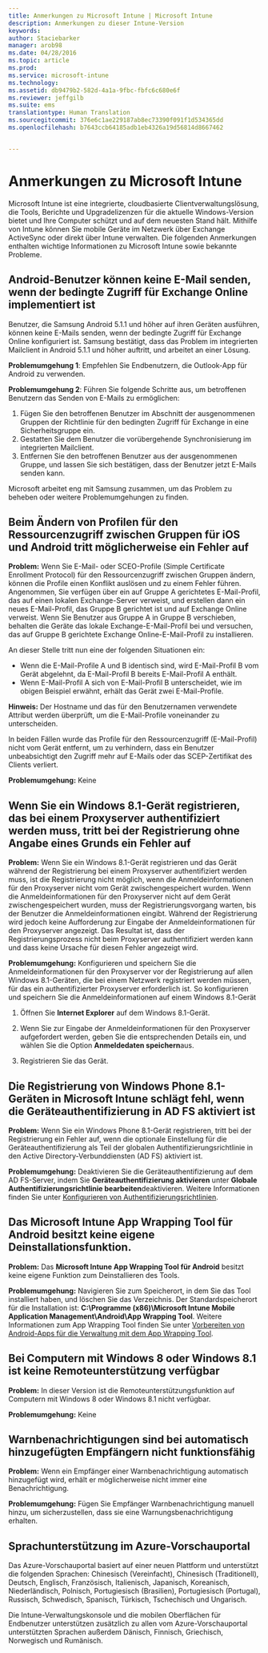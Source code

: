 ```yaml
---
title: Anmerkungen zu Microsoft Intune | Microsoft Intune
description: Anmerkungen zu dieser Intune-Version
keywords: 
author: Staciebarker
manager: arob98
ms.date: 04/28/2016
ms.topic: article
ms.prod: 
ms.service: microsoft-intune
ms.technology: 
ms.assetid: db9479b2-582d-4a1a-9fbc-fbfc6c680e6f
ms.reviewer: jeffgilb
ms.suite: ems
translationtype: Human Translation
ms.sourcegitcommit: 376e6c1ae229187ab8ec73390f091f1d534365dd
ms.openlocfilehash: b7643ccb64185adb1eb4326a19d56814d8667462


---
```


# Anmerkungen zu Microsoft Intune
Microsoft Intune ist eine integrierte, cloudbasierte Clientverwaltungslösung, die Tools, Berichte und Upgradelizenzen für die aktuelle Windows-Version bietet und Ihre Computer schützt und auf dem neuesten Stand hält. Mithilfe von Intune können Sie mobile Geräte im Netzwerk über Exchange ActiveSync oder direkt über Intune verwalten. Die folgenden Anmerkungen enthalten wichtige Informationen zu Microsoft Intune sowie bekannte Probleme.


## Android-Benutzer können keine E-Mail senden, wenn der bedingte Zugriff für Exchange Online implementiert ist

Benutzer, die Samsung Android 5.1.1 und höher auf ihren Geräten ausführen, können keine E-Mails senden, wenn der bedingte Zugriff für Exchange Online konfiguriert ist. Samsung bestätigt, dass das Problem im integrierten Mailclient in Android 5.1.1 und höher auftritt, und arbeitet an einer Lösung.

**Problemumgehung 1**: Empfehlen Sie Endbenutzern, die Outlook-App für Android zu verwenden.

**Problemumgehung 2**: Führen Sie folgende Schritte aus, um betroffenen Benutzern das Senden von E-Mails zu ermöglichen:

1. Fügen Sie den betroffenen Benutzer im Abschnitt der ausgenommenen Gruppen der Richtlinie für den bedingten Zugriff für Exchange in eine Sicherheitsgruppe ein.
2. Gestatten Sie dem Benutzer die vorübergehende Synchronisierung im integrierten Mailclient.
3. Entfernen Sie den betroffenen Benutzer aus der ausgenommenen Gruppe, und lassen Sie sich bestätigen, dass der Benutzer jetzt E-Mails senden kann.

Microsoft arbeitet eng mit Samsung zusammen, um das Problem zu beheben oder weitere Problemumgehungen zu finden.



## Beim Ändern von Profilen für den Ressourcenzugriff zwischen Gruppen für iOS und Android tritt möglicherweise ein Fehler auf
**Problem:** Wenn Sie E-Mail- oder SCEO-Profile (Simple Certificate Enrollment Protocol) für den Ressourcenzugriff zwischen Gruppen ändern, können die Profile einen Konflikt auslösen und zu einem Fehler führen. Angenommen, Sie verfügen über ein auf Gruppe A gerichtetes E-Mail-Profil, das auf einen lokalen Exchange-Server verweist, und erstellen dann ein neues E-Mail-Profil, das Gruppe B gerichtet ist und auf Exchange Online verweist. Wenn Sie Benutzer aus Gruppe A in Gruppe B verschieben, behalten die Geräte das lokale Exchange-E-Mail-Profil bei und versuchen, das auf Gruppe B gerichtete Exchange Online-E-Mail-Profil zu installieren.

An dieser Stelle tritt nun eine der folgenden Situationen ein: 
* Wenn die E-Mail-Profile A und B identisch sind, wird E-Mail-Profil B vom Gerät abgelehnt, da E-Mail-Profil B bereits E-Mail-Profil A enthält.
* Wenn E-Mail-Profil A sich von E-Mail-Profil B unterscheidet, wie im obigen Beispiel erwähnt, erhält das Gerät zwei E-Mail-Profile.

**Hinweis:** Der Hostname und das für den Benutzernamen verwendete Attribut werden überprüft, um die E-Mail-Profile voneinander zu unterscheiden.

In beiden Fällen wurde das Profile für den Ressourcenzugriff (E-Mail-Profil) nicht vom Gerät entfernt, um zu verhindern, dass ein Benutzer unbeabsichtigt den Zugriff mehr auf E-Mails oder das SCEP-Zertifikat des Clients verliert.

**Problemumgehung:** Keine

## Wenn Sie ein Windows 8.1-Gerät registrieren, das bei einem Proxyserver authentifiziert werden muss, tritt bei der Registrierung ohne Angabe eines Grunds ein Fehler auf
**Problem:** Wenn Sie ein Windows 8.1-Gerät registrieren und das Gerät während der Registrierung bei einem Proxyserver authentifiziert werden muss, ist die Registrierung nicht möglich, wenn die Anmeldeinformationen für den Proxyserver nicht vom Gerät zwischengespeichert wurden. Wenn die Anmeldeinformationen für den Proxyserver nicht auf dem Gerät zwischengespeichert wurden, muss der Registrierungsvorgang warten, bis der Benutzer die Anmeldeinformationen eingibt. Während der Registrierung wird jedoch keine Aufforderung zur Eingabe der Anmeldeinformationen für den Proxyserver angezeigt. Das Resultat ist, dass der Registrierungsprozess nicht beim Proxyserver authentifiziert werden kann und dass keine Ursache für diesen Fehler angezeigt wird.

**Problemumgehung:** Konfigurieren und speichern Sie die Anmeldeinformationen für den Proxyserver vor der Registrierung auf allen Windows 8.1-Geräten, die bei einem Netzwerk registriert werden müssen, für das ein authentifizierter Proxyserver erforderlich ist. So konfigurieren und speichern Sie die Anmeldeinformationen auf einem Windows 8.1-Gerät

1.  Öffnen Sie **Internet Explorer** auf dem Windows 8.1-Gerät.

2.  Wenn Sie zur Eingabe der Anmeldeinformationen für den Proxyserver aufgefordert werden, geben Sie die entsprechenden Details ein, und wählen Sie die Option **Anmeldedaten speichern**aus.

3.  Registrieren Sie das Gerät.

## Die Registrierung von Windows Phone 8.1-Geräten in Microsoft Intune schlägt fehl, wenn die Geräteauthentifizierung in AD FS aktiviert ist
**Problem:** Wenn Sie ein Windows Phone 8.1-Gerät registrieren, tritt bei der Registrierung ein Fehler auf, wenn die optionale Einstellung für die Geräteauthentifizierung als Teil der globalen Authentifizierungsrichtlinie in den Active Directory-Verbunddiensten (AD FS) aktiviert ist.

**Problemumgehung:** Deaktivieren Sie die Geräteauthentifizierung auf dem AD FS-Server, indem Sie **Geräteauthentifizierung aktivieren** unter **Globale Authentifizierungsrichtlinie bearbeiten**deaktivieren. Weitere Informationen finden Sie unter [Konfigurieren von Authentifizierungsrichtlinien](http://technet.microsoft.com/library/dn486781.aspx).


## Das Microsoft Intune App Wrapping Tool für Android besitzt keine eigene Deinstallationsfunktion.
**Problem:** Das **Microsoft Intune App Wrapping Tool für Android** besitzt keine eigene Funktion zum Deinstallieren des Tools.

**Problemumgehung:** Navigieren Sie zum Speicherort, in dem Sie das Tool installiert haben, und löschen Sie das Verzeichnis. Der Standardspeicherort für die Installation ist: **C:\Programme (x86)\Microsoft Intune Mobile Application Management\Android\App Wrapping Tool**. Weitere Informationen zum App Wrapping Tool finden Sie unter [Vorbereiten von Android-Apps für die Verwaltung mit dem App Wrapping Tool](/intune/deploy-use/prepare-android-apps-for-mobile-application-management-with-the-microsoft-intune-app-wrapping-tool).

## Bei Computern mit Windows 8 oder Windows 8.1 ist keine Remoteunterstützung verfügbar
**Problem:** In dieser Version ist die Remoteunterstützungsfunktion auf Computern mit Windows 8 oder Windows 8.1 nicht verfügbar.

**Problemumgehung:** Keine

## Warnbenachrichtigungen sind bei automatisch hinzugefügten Empfängern nicht funktionsfähig
**Problem:** Wenn ein Empfänger einer Warnbenachrichtigung automatisch hinzugefügt wird, erhält er möglicherweise nicht immer eine Benachrichtigung.

**Problemumgehung:** Fügen Sie Empfänger Warnbenachrichtigung manuell hinzu, um sicherzustellen, dass sie eine Warnungsbenachrichtigung erhalten.

## Sprachunterstützung im Azure-Vorschauportal
Das Azure-Vorschauportal basiert auf einer neuen Plattform und unterstützt die folgenden Sprachen: Chinesisch (Vereinfacht), Chinesisch (Traditionell), Deutsch, Englisch, Französisch, Italienisch, Japanisch, Koreanisch, Niederländisch, Polnisch, Portugiesisch (Brasilien), Portugiesisch (Portugal), Russisch, Schwedisch, Spanisch, Türkisch, Tschechisch und Ungarisch.

Die Intune-Verwaltungskonsole und die mobilen Oberflächen für Endbenutzer unterstützen zusätzlich zu allen vom Azure-Vorschauportal unterstützten Sprachen außerdem Dänisch, Finnisch, Griechisch, Norwegisch und Rumänisch.



<!--HONumber=Jul16_HO3-->


